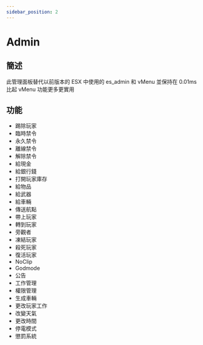 ```yaml
---
sidebar_position: 2
---
```


# Admin

## 簡述

此管理面板替代以前版本的 ESX 中使用的 es_admin 和 vMenu 並保持在 0.01ms 比起 vMenu 功能更多更實用

## 功能

- 踢除玩家
- 臨時禁令
- 永久禁令
- 離線禁令
- 解除禁令
- 給現金
- 給銀行錢
- 打開玩家庫存
- 給物品
- 給武器
- 給車輛
- 傳送航點
- 帶上玩家
- 轉到玩家
- 旁觀者
- 凍結玩家
- 殺死玩家
- 復活玩家
- NoClip
- Godmode
- 公告
- 工作管理
- 權限管理
- 生成車輛
- 更改玩家工作
- 改變天氣
- 更改時間
- 停電模式
- 懲罰系統